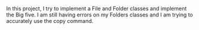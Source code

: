 In this project, I try to implement a File and Folder classes and implement the Big five. I am still having errors on my Folders classes and I am trying to accurately use the copy command. 
